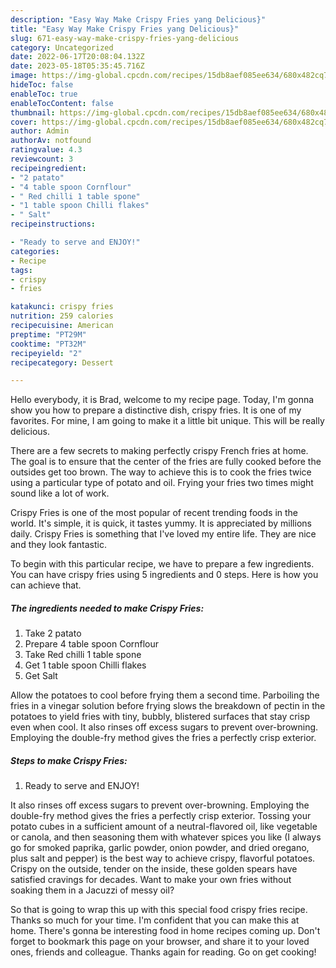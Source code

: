 ```yaml
---
description: "Easy Way Make Crispy Fries yang Delicious}"
title: "Easy Way Make Crispy Fries yang Delicious}"
slug: 671-easy-way-make-crispy-fries-yang-delicious
category: Uncategorized
date: 2022-06-17T20:08:04.132Z
date: 2023-05-18T05:35:45.716Z
image: https://img-global.cpcdn.com/recipes/15db8aef085ee634/680x482cq70/crispy-fries-recipe-main-photo.jpg
hideToc: false
enableToc: true
enableTocContent: false
thumbnail: https://img-global.cpcdn.com/recipes/15db8aef085ee634/680x482cq70/crispy-fries-recipe-main-photo.jpg
cover: https://img-global.cpcdn.com/recipes/15db8aef085ee634/680x482cq70/crispy-fries-recipe-main-photo.jpg
author: Admin
authorAv: notfound
ratingvalue: 4.3
reviewcount: 3
recipeingredient:
- "2 patato"
- "4 table spoon Cornflour"
- " Red chilli 1 table spone"
- "1 table spoon Chilli flakes"
- " Salt"
recipeinstructions:

- "Ready to serve and ENJOY!"
categories:
- Recipe
tags:
- crispy
- fries

katakunci: crispy fries 
nutrition: 259 calories
recipecuisine: American
preptime: "PT29M"
cooktime: "PT32M"
recipeyield: "2"
recipecategory: Dessert

---
```



Hello everybody, it is Brad, welcome to my recipe page. Today, I'm gonna show you how to prepare a distinctive dish, crispy fries. It is one of my favorites. For mine, I am going to make it a little bit unique. This will be really delicious.

There are a few secrets to making perfectly crispy French fries at home. The goal is to ensure that the center of the fries are fully cooked before the outsides get too brown. The way to achieve this is to cook the fries twice using a particular type of potato and oil. Frying your fries two times might sound like a lot of work.

Crispy Fries is one of the most popular of recent trending foods in the world. It's simple, it is quick, it tastes yummy. It is appreciated by millions daily. Crispy Fries is something that I've loved my entire life. They are nice and they look fantastic.


To begin with this particular recipe, we have to prepare a few ingredients. You can have crispy fries using 5 ingredients and 0 steps. Here is how you can achieve that.

<!--inarticleads1-->

##### The ingredients needed to make Crispy Fries:

1. Take 2 patato
1. Prepare 4 table spoon Cornflour
1. Take  Red chilli 1 table spone
1. Get 1 table spoon Chilli flakes
1. Get  Salt


Allow the potatoes to cool before frying them a second time. Parboiling the fries in a vinegar solution before frying slows the breakdown of pectin in the potatoes to yield fries with tiny, bubbly, blistered surfaces that stay crisp even when cool. It also rinses off excess sugars to prevent over-browning. Employing the double-fry method gives the fries a perfectly crisp exterior. 

<!--inarticleads2-->

##### Steps to make Crispy Fries:


1. Ready to serve and ENJOY!

It also rinses off excess sugars to prevent over-browning. Employing the double-fry method gives the fries a perfectly crisp exterior. Tossing your potato cubes in a sufficient amount of a neutral-flavored oil, like vegetable or canola, and then seasoning them with whatever spices you like (I always go for smoked paprika, garlic powder, onion powder, and dried oregano, plus salt and pepper) is the best way to achieve crispy, flavorful potatoes. Crispy on the outside, tender on the inside, these golden spears have satisfied cravings for decades. Want to make your own fries without soaking them in a Jacuzzi of messy oil? 

So that is going to wrap this up with this special food crispy fries recipe. Thanks so much for your time. I'm confident that you can make this at home. There's gonna be interesting food in home recipes coming up. Don't forget to bookmark this page on your browser, and share it to your loved ones, friends and colleague. Thanks again for reading. Go on get cooking!
